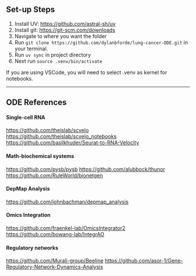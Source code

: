 ## Set-up Steps
1. Install UV: https://github.com/astral-sh/uv
2. Install git: https://git-scm.com/downloads
3. Navigate to where you want the folder
4. Run `git clone https://github.com/dylanbforde/lung-cancer-ODE.git` in your terminal.
5. Run `uv sync` in project directory
6. Next run `source .venv/bin/activate`

If you are using VSCode, you will need to select .venv as kernel for notebooks.

---

## ODE References

#### Single-cell RNA
https://github.com/theislab/scvelo
https://github.com/theislab/scvelo_notebooks
https://github.com/basilkhuder/Seurat-to-RNA-Velocity

#### Math-biochemical systems
https://github.com/pysb/pysb
https://github.com/alubbock/thunor
https://github.com/RuleWorld/bionetgen

#### DepMap Analysis
https://github.com/johnbachman/depmap_analysis

#### Omics Integration
https://github.com/fraenkel-lab/OmicsIntegrator2
https://github.com/bowang-lab/IntegrAO

#### Regulatory networks
https://github.com/Murali-group/Beeline
https://github.com/asor-1/Gene-Regulatory-Network-Dynamics-Analysis